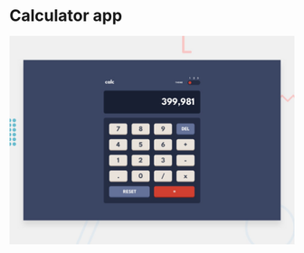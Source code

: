 # Calculator app

![Design preview for the Calculator app coding challenge](./design/desktop-preview.jpg)

